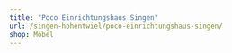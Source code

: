 ```yaml
---
title: "Poco Einrichtungshaus Singen"
url: /singen-hohentwiel/poco-einrichtungshaus-singen/
shop: Möbel
---
```

